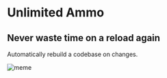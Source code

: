 Unlimited Ammo
===

Never waste time on a reload again
---
Automatically rebuild a codebase on changes.

![meme](https://media1.tenor.com/m/LEQRBlY5OVwAAAAC/ammo.gif)
